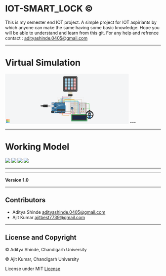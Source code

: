 # IOT-SMART_LOCK ©
This is my semester end IOT project.
A simple project for IOT aspiriants by which anyone can make the same having some basic knowledge. 
Hope you will be able to understand and learn from this git.
For any help and refrence contact : adityashinde.0405@gmail.com

---
# Virtual Simulation

<img src=https://github.com/adityashinde521/IOT-SMART_LOCK/blob/master/SMART%20LOCK%20SIMULATOR.png width='400'>
---

---
# Working Model

<img src=https://github.com/adityashinde521/IOT-SMART_LOCK/blob/master/PHOTOS/20191118_152803.jpg width="400">
<img src=https://github.com/adityashinde521/IOT-SMART_LOCK/blob/master/PHOTOS/20191118_152814.jpg width="400">
<img src=https://github.com/adityashinde521/IOT-SMART_LOCK/blob/master/PHOTOS/20191118_152817.jpg width="400">
<img src=https://github.com/adityashinde521/IOT-SMART_LOCK/blob/master/PHOTOS/20191118_152821.jpg width="400">

---

---

**Version 1.0**

---

## Contributors

- Aditya Shinde <adityashinde.0405@gmail.com>
- Ajit Kumar <ajitbest7739@gmail.com>

---
## License and Copyright

© Aditya Shinde, Chandigarh University

© Ajit Kumar, Chandigarh University

License under MIT [License](LICENSE)
